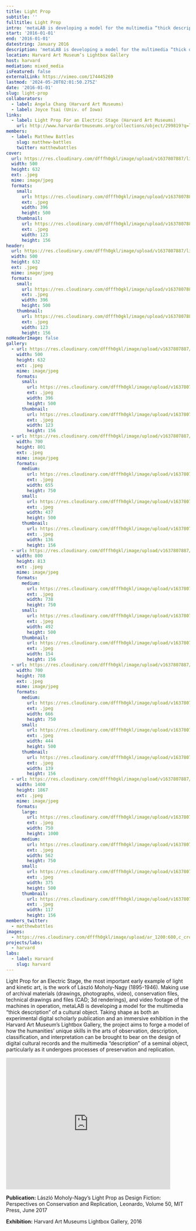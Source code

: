 ```yaml
---
title: Light Prop
subtitle: ''
fulltitle: Light Prop
intro: 'metaLAB is developing a model for the multimedia “thick description” of a cultural object: Light Prop for an Electric Stage, the work of László Moholy-Nagy (1895–1946) and an early example of light and kinetic art.'
start: '2016-01-01'
end: '2016-01-01'
datestring: January 2016
description: 'metaLAB is developing a model for the multimedia “thick description” of a cultural object: Light Prop for an Electric Stage, the work of László Moholy-Nagy…'
location: Harvard Art Museum’s Lightbox Gallery
host: harvard
mediation: mixed_media
isFeatured: false
externalLink: https://vimeo.com/174445269
lastmod: '2024-05-20T02:01:50.275Z'
date: '2016-01-01'
slug: light-prop
collaborators:
  - label: Angela Chang (Harvard Art Museums)
  - label: Joyce Tsai (Univ. of Iowa)
links:
  - label: Light Prop For an Electric Stage (Harvard Art Museums)
    url: http://www.harvardartmuseums.org/collections/object/299819?q=light+prop
members:
  - label: Matthew Battles
    slug: matthew-battles
    twitter: matthewbattles
cover:
  url: https://res.cloudinary.com/dfffh0gkl/image/upload/v1637807887/lightprop2_4c9be3c6a1.jpg
  width: 500
  height: 632
  ext: .jpeg
  mime: image/jpeg
  formats:
    small:
      url: https://res.cloudinary.com/dfffh0gkl/image/upload/v1637807888/small_lightprop2_4c9be3c6a1.jpg
      ext: .jpeg
      width: 396
      height: 500
    thumbnail:
      url: https://res.cloudinary.com/dfffh0gkl/image/upload/v1637807887/thumbnail_lightprop2_4c9be3c6a1.jpg
      ext: .jpeg
      width: 123
      height: 156
header:
  url: https://res.cloudinary.com/dfffh0gkl/image/upload/v1637807887/lightprop2_4c9be3c6a1.jpg
  width: 500
  height: 632
  ext: .jpeg
  mime: image/jpeg
  formats:
    small:
      url: https://res.cloudinary.com/dfffh0gkl/image/upload/v1637807888/small_lightprop2_4c9be3c6a1.jpg
      ext: .jpeg
      width: 396
      height: 500
    thumbnail:
      url: https://res.cloudinary.com/dfffh0gkl/image/upload/v1637807887/thumbnail_lightprop2_4c9be3c6a1.jpg
      ext: .jpeg
      width: 123
      height: 156
noHeaderImage: false
gallery:
  - url: https://res.cloudinary.com/dfffh0gkl/image/upload/v1637807887/lightprop2_4c9be3c6a1.jpg
    width: 500
    height: 632
    ext: .jpeg
    mime: image/jpeg
    formats:
      small:
        url: https://res.cloudinary.com/dfffh0gkl/image/upload/v1637807888/small_lightprop2_4c9be3c6a1.jpg
        ext: .jpeg
        width: 396
        height: 500
      thumbnail:
        url: https://res.cloudinary.com/dfffh0gkl/image/upload/v1637807887/thumbnail_lightprop2_4c9be3c6a1.jpg
        ext: .jpeg
        width: 123
        height: 156
  - url: https://res.cloudinary.com/dfffh0gkl/image/upload/v1637807887/lightprop4_49934b7859.jpg
    width: 700
    height: 801
    ext: .jpeg
    mime: image/jpeg
    formats:
      medium:
        url: https://res.cloudinary.com/dfffh0gkl/image/upload/v1637807888/medium_lightprop4_49934b7859.jpg
        ext: .jpeg
        width: 655
        height: 750
      small:
        url: https://res.cloudinary.com/dfffh0gkl/image/upload/v1637807888/small_lightprop4_49934b7859.jpg
        ext: .jpeg
        width: 437
        height: 500
      thumbnail:
        url: https://res.cloudinary.com/dfffh0gkl/image/upload/v1637807887/thumbnail_lightprop4_49934b7859.jpg
        ext: .jpeg
        width: 136
        height: 156
  - url: https://res.cloudinary.com/dfffh0gkl/image/upload/v1637807887/lightprop3_3fde9f5dcd.jpg
    width: 800
    height: 813
    ext: .jpeg
    mime: image/jpeg
    formats:
      medium:
        url: https://res.cloudinary.com/dfffh0gkl/image/upload/v1637807888/medium_lightprop3_3fde9f5dcd.jpg
        ext: .jpeg
        width: 738
        height: 750
      small:
        url: https://res.cloudinary.com/dfffh0gkl/image/upload/v1637807888/small_lightprop3_3fde9f5dcd.jpg
        ext: .jpeg
        width: 492
        height: 500
      thumbnail:
        url: https://res.cloudinary.com/dfffh0gkl/image/upload/v1637807887/thumbnail_lightprop3_3fde9f5dcd.jpg
        ext: .jpeg
        width: 154
        height: 156
  - url: https://res.cloudinary.com/dfffh0gkl/image/upload/v1637807887/lightprop5_aa88106681.jpg
    width: 700
    height: 788
    ext: .jpeg
    mime: image/jpeg
    formats:
      medium:
        url: https://res.cloudinary.com/dfffh0gkl/image/upload/v1637807888/medium_lightprop5_aa88106681.jpg
        ext: .jpeg
        width: 666
        height: 750
      small:
        url: https://res.cloudinary.com/dfffh0gkl/image/upload/v1637807888/small_lightprop5_aa88106681.jpg
        ext: .jpeg
        width: 444
        height: 500
      thumbnail:
        url: https://res.cloudinary.com/dfffh0gkl/image/upload/v1637807887/thumbnail_lightprop5_aa88106681.jpg
        ext: .jpeg
        width: 139
        height: 156
  - url: https://res.cloudinary.com/dfffh0gkl/image/upload/v1637807887/lightprop1_9a25299d70.jpg
    width: 1400
    height: 1867
    ext: .jpeg
    mime: image/jpeg
    formats:
      large:
        url: https://res.cloudinary.com/dfffh0gkl/image/upload/v1637807888/large_lightprop1_9a25299d70.jpg
        ext: .jpeg
        width: 750
        height: 1000
      medium:
        url: https://res.cloudinary.com/dfffh0gkl/image/upload/v1637807888/medium_lightprop1_9a25299d70.jpg
        ext: .jpeg
        width: 562
        height: 750
      small:
        url: https://res.cloudinary.com/dfffh0gkl/image/upload/v1637807888/small_lightprop1_9a25299d70.jpg
        ext: .jpeg
        width: 375
        height: 500
      thumbnail:
        url: https://res.cloudinary.com/dfffh0gkl/image/upload/v1637807887/thumbnail_lightprop1_9a25299d70.jpg
        ext: .jpeg
        width: 117
        height: 156
members_twitter:
  - matthewbattles
images:
  - https://res.cloudinary.com/dfffh0gkl/image/upload/ar_1200:600,c_crop/c_limit,h_1200,w_600/v1637807887/lightprop2_4c9be3c6a1.jpg
projects/labs:
  - harvard
labs:
  - label: Harvard
    slug: harvard
---
```

Light Prop for an Electric Stage, the most important early example of light and kinetic art, is the work of László Moholy-Nagy (1895-1946). Making use of archival materials (drawings, photographs, video), conservation files, technical drawings and files (CAD; 3d renderings), and video footage of the machines in operation, metaLAB is developing a model for the multimedia “thick description” of a cultural object. Taking shape as both an experimental digital scholarly publication and an immersive exhibition in the Harvard Art Museum’s Lightbox Gallery, the project aims to forge a model of how the humanities’ unique skills in the arts of observation, description, classification, and interpretation can be brought to bear on the design of digital cultural records and the multimedia “description” of a seminal object, particularly as it undergoes processes of preservation and replication.

<iframe src="https://player.vimeo.com/video/174445269" width="450" height="360" frameborder="0" allow="autoplay; fullscreen" allowfullscreen></iframe>

**Publication:**
László Moholy-Nagy’s Light Prop as Design Fiction: Perspectives on Conservation and Replication, Leonardo, Volume 50, MIT Press, June 2017

**Exhibition:**
Harvard Art Museums Lightbox Gallery, 2016